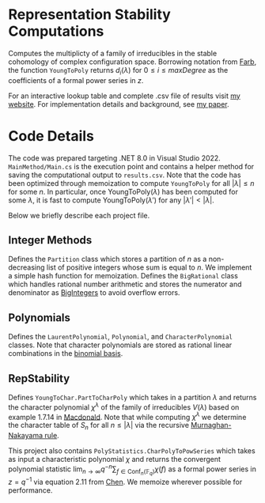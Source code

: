 # Representation Stability Computations

Computes the multiplicty of a family of irreducibles in the stable cohomology of complex configuration space. Borrowing notation from [Farb](https://arxiv.org/abs/1404.4065), the function ```YoungToPoly``` returns $d_i(\lambda)$ for $0 \leq i \leq maxDegree$ as the coefficients of a formal power series in $z$. 


For an interactive lookup table and complete .csv file of results visit [my website](https://www.math.ucla.edu/~emilg/repstab.html). For implementation details and background, see [my paper](https://TODO).

# Code Details

The code was prepared targeting .NET 8.0 in Visual Studio 2022. ```MainMethod/Main.cs``` is the execution point and contains a helper method for saving the computational output to ```results.csv```. Note that the code has been optimized through memoization to compute ```YoungToPoly``` for all $|\lambda| \leq n$ for some $n$. In particular, once $\text{YoungToPoly}(\lambda)$ has been computed for some $\lambda$, it is fast to compute $\text{YoungToPoly}(\lambda')$ for any $|\lambda'| < |\lambda|$. 

Below we briefly describe each project file.

## Integer Methods

Defines the ```Partition``` class which stores a partition of $n$ as a non-decreasing list of positive integers whose sum is equal to $n$. We implement a simple hash function for memoization. Defines the ```BigRational``` class which handles rational number arithmetic and stores the numerator and denominator as [BigIntegers](https://learn.microsoft.com/en-us/dotnet/api/system.numerics.biginteger?view=net-8.0) to avoid overflow errors.

## Polynomials

Defines the ```LaurentPolynomial```, ```Polynomial```, and ```CharacterPolynomial``` classes. Note that character polynomials are stored as rational linear combinations in the [binomial basis](https://arxiv.org/pdf/2001.04112#page=4).


## RepStability

Defines ```YoungToChar.PartToCharPoly``` which takes in a partition $\lambda$ and returns the character polynomial $\chi^\lambda$ of the family of irreducibles $V(\lambda)$ based on example 1.7.14 in [Macdonald](https://math.berkeley.edu/~corteel/MATH249/macdonald.pdf#page=100). Note that while computing $\chi^\lambda$ we determine the character table of $S_n$ for all $n \leq |\lambda|$ via the recursive [Murnaghan-Nakayama rule](https://en.wikipedia.org/wiki/Murnaghan%E2%80%93Nakayama_rule). 

This project also contains ```PolyStatistics.CharPolyToPowSeries``` which takes as input a characteristic polynomial $\chi$ and returns the convergent polynomial statistic $\lim_{n\to\infty}q^{-n}\sum_{f \in \text{Conf}_n(\mathbb{F}_q)} \chi(f)$ as a formal power series in $z = q^{-1}$ via equation 2.11 from [Chen](https://arxiv.org/pdf/1603.03931#page=11). We memoize wherever possible for performance.
